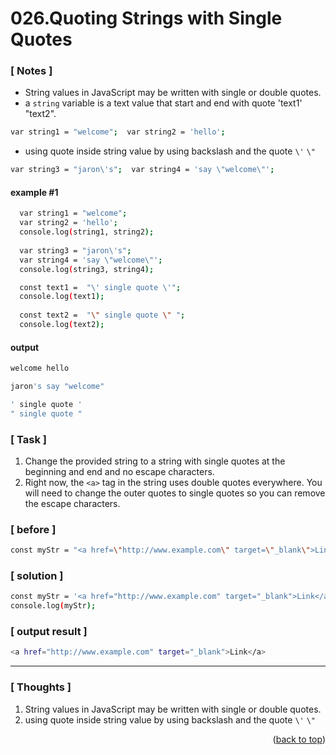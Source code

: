 <a name="topage"></a>

# 026.Quoting Strings with Single Quotes

### [ Notes ]
  * String values in JavaScript may be written with single or double quotes. 
  * a `string` variable is a text value that start and end with quote 'text1' "text2".
  ```sh
  var string1 = "welcome";  var string2 = 'hello';
  ```
  * using quote inside string value by using backslash and the quote `\'` `\"`
  ```sh
  var string3 = "jaron\'s";  var string4 = 'say \"welcome\"';
  ```

#### example #1

```sh
  var string1 = "welcome";
  var string2 = 'hello';
  console.log(string1, string2);
  
  var string3 = "jaron\'s";  
  var string4 = 'say \"welcome\"';
  console.log(string3, string4);

  const text1 =  "\' single quote \'";
  console.log(text1);
  
  const text2 =  "\" single quote \" ";
  console.log(text2);
```

#### output
```sh
welcome hello

jaron's say "welcome"

' single quote '
" single quote " 
```

### [ Task ]
  1. Change the provided string to a string with single quotes at the beginning and end and no escape characters.
  2. Right now, the `<a>` tag in the string uses double quotes everywhere. You will need to change the outer quotes to single quotes so you can remove the escape characters.

### [ before ]

```sh
const myStr = "<a href=\"http://www.example.com\" target=\"_blank\">Link</a>";
```

### [ solution ]

```sh
const myStr = '<a href="http://www.example.com" target="_blank">Link</a>';
console.log(myStr);
```

### [ output result ]

```sh
<a href="http://www.example.com" target="_blank">Link</a>
```

-----

### [ Thoughts ]

  1.  String values in JavaScript may be written with single or double quotes.
  2.  using quote inside string value by using backslash and the quote `\'` `\"` 
 

<p align="right">(<a href="#topage">back to top</a>)</p>
<br/>
<br/>
